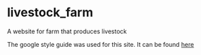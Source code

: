 # livestock_farm
A website for farm that produces livestock

The google style guide was used for this site. It can be found [here](https://google.github.io/styleguide/htmlcssguide.html)